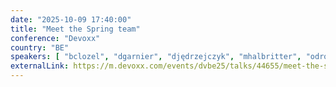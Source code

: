 ```yaml
---
date: "2025-10-09 17:40:00"
title: "Meet the Spring team"
conference: "Devoxx"
country: "BE"
speakers: [ "bclozel", "dgarnier", "djędrzejczyk", "mhalbritter", "odrotbohm" ]
externalLink: https://m.devoxx.com/events/dvbe25/talks/44655/meet-the-spring-team
---
```

